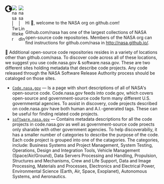 [<img align="left" alt="https://nasa.gov/" width="22px" src="https://raw.githubusercontent.com/iconic/open-iconic/master/svg/globe.svg" />](http://justingosses.com/)
[<img align="left" alt="nasa | Twitter" width="22px" src="https://cdn.jsdelivr.net/npm/simple-icons@v3/icons/twitter.svg" />](https://twitter.com/nasa?lang=en)
[<img align="left" alt="nasa | LinkedIn" width="22px" src="https://cdn.jsdelivr.net/npm/simple-icons@v3/icons/linkedin.svg" />](https://www.linkedin.com/in/nasa/)


<br />
<br />

Hi :wave:, welcome to the NASA org on github.com! 

Github.com/nasa has one of the largest collections of NASA open-source code repositories. Members of the NASA org can find instructions for github.com/nasa in <a href="http://nasa.github.io/">http://nasa.github.io/</a>. 

🔭 Additional open-source code repositories resides in a variety of locations other than github.com/nasa. To discover code across all of these locations, we suggest you use code.nasa.gov & software.nasa.gov. These are two different sites holding metadata that describe code projects. Any code released through the NASA Software Release Authority process should be cataloged on those sites.

- [`Code.nasa.gov`](https://code.nasa.gov) &mdash; Is a page with short descriptions of all of NASA's open-source code. Code.nasa.gov feeds into code.gov, which covers open-source and government-source code form many different U.S. governmental agencies. To assist in discovery, code projects described on code.nasa.gov have both human and A.I.-generated tags. These can be useful for finding related code projects.
- [`software.nasa.gov`](https://github.com/JustinGOSSES/wellioviz) &mdash; Contains metadata descriptions for all the code projects in code.nasa.gov as well as government-source code proects only sharable with other government agencies. To help discoverabiliy, it has a smaller number of categories to describe the purpose of the code. Each code project is grouped into one of the catagories. The categories, include: Business Systems and Project Management, System Testing, Operations, Design and Integration Tools, Vehicle Management (Space/Air/Ground), Data Servers Processing and Handling, Propulsion, Structures and Mechanisms, Crew and Life Support, Data and Image Processing, Materials and Processes, Electronics and Electrical Power, Environmental Science (Earth, Air, Space, Exoplanet), Autonomous Systems, and Aeronautics.

<br />
<br />
